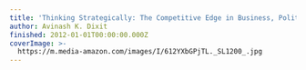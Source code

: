 ```yaml
---
title: 'Thinking Strategically: The Competitive Edge in Business, Politics, and Everyday Life'
author: Avinash K. Dixit
finished: 2012-01-01T00:00:00.000Z
coverImage: >-
  https://m.media-amazon.com/images/I/612YXbGPjTL._SL1200_.jpg
---
```

